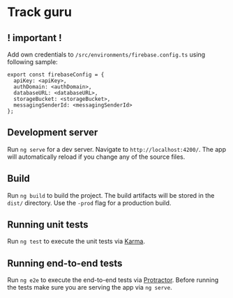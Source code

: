 # Track guru

## ! important !

Add own credentials to `/src/environments/firebase.config.ts` using following sample:

```
export const firebaseConfig = {
  apiKey: <apiKey>,
  authDomain: <authDomain>,
  databaseURL: <databaseURL>,
  storageBucket: <storageBucket>,
  messagingSenderId: <messagingSenderId>
};
```

## Development server

Run `ng serve` for a dev server. Navigate to `http://localhost:4200/`. The app will automatically reload if you change any of the source files.



## Build

Run `ng build` to build the project. The build artifacts will be stored in the `dist/` directory. Use the `-prod` flag for a production build.

## Running unit tests

Run `ng test` to execute the unit tests via [Karma](https://karma-runner.github.io).

## Running end-to-end tests

Run `ng e2e` to execute the end-to-end tests via [Protractor](http://www.protractortest.org/).
Before running the tests make sure you are serving the app via `ng serve`.
